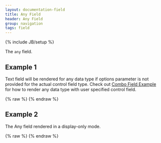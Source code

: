 ```yaml
---
layout: documentation-field
title: Any Field
header: Any Field
group: navigation
tags: field
---
```

{% include JB/setup %}

The ```any``` field.

<!-- INCLUDE_API_DOCS: any -->


## Example 1
Text field will be rendered for any data type if options parameter is not provided for the actual control field type.
Check out <a href="address-field.html">Combo Field Example</a> for how to render any data type with user specified control field.
<div id="field1"> </div>
{% raw %}
<script type="text/javascript" id="field1-script">
$("#field1").alpaca({
    "data": "",
    "schema": {
        "title": "Home Address",
        "type": "any"
    }
});
</script>
{% endraw %}


## Example 2
The Any field rendered in a display-only mode.
<div id="field2"> </div>
{% raw %}
<script type="text/javascript" id="field2-script">
$("#field2").alpaca({
    "data": "3900 Kirkland Street, Cambridge MA 02138",
    "schema": {
        "title": "Home Address",
        "type": "any"
    },
    "view": "bootstrap-display"
});
</script>
{% endraw %}
